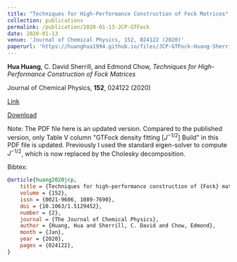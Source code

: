 ```yaml
---
title: "Techniques for High-Performance Construction of Fock Matrices"
collection: publications
permalink: /publication/2020-01-13-JCP-GTFock
date: 2020-01-13
venue: 'Journal of Chemical Physics, 152, 024122 (2020)'
paperurl: 'https://huanghua1994.github.io/files/JCP-GTFock-Huang-Sherrill-Chow.pdf'
---
```

**Hua Huang**, C. David Sherrill, and Edmond Chow, *Techniques for High-Performance Construction of Fock Matrices*

Journal of Chemical Physics, **152**, 024122 (2020)

[Link](https://doi.org/10.1063/1.5129452)

[Download](https://huanghua1994.github.io/files/JCP-GTFock-Huang-Sherrill-Chow.pdf)

Note: The PDF file here is an updated version. Compared to the published version, only Table V  column "GTFock density fitting $[J^{-1/2}]$ Build" in this PDF file is updated. Previously I used the standard eigen-solver to compute $J^{-1/2}$, which is now replaced by the Cholesky decomposition. 

Bibtex:

```bibtex
@article{huang2020jcp,
    title = {Techniques for high-performance construction of {Fock} matrices},
    volume = {152},
    issn = {0021-9606, 1089-7690},
    doi = {10.1063/1.5129452},
    number = {2},
    journal = {The Journal of Chemical Physics},
    author = {Huang, Hua and Sherrill, C. David and Chow, Edmond},
    month = {Jan},
    year = {2020},
    pages = {024122},
}
```

